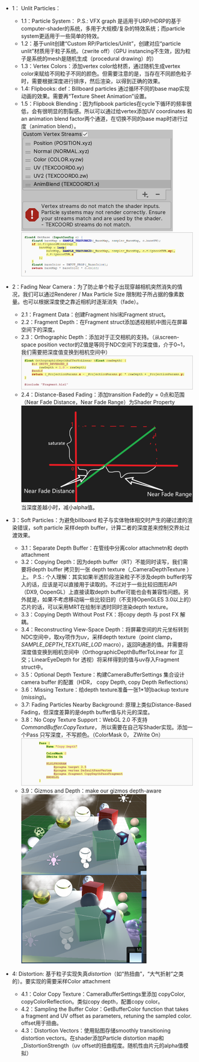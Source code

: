 - 1： Unlit Particles：
  - 1.1：Particle System：
         P.S.: VFX graph 是适用于URP/HDRP的基于computer-shader的系统，多用于大规模/复杂的特效系统；而particle system更适用于一些简单的特效。
  - 1.2：基于unlit创建“Custom RP/Particles/Unlit”，创建对应“particle unlit”材质用于粒子系统。（zwrite off）（GPU instancing不生效，因为粒子是系统的mesh是随机生成（procedural drawing）的）
  - 1.3：Vertex Colors：添加vertex color给材质，通过随机生成vertex color来赋给不同粒子不同的颜色。但需要注意的是，当存在不同颜色粒子时，需要根据深度进行排序，然后渲染，以得到正确的效果。
  - 1.4: Flipbooks: def：Billboard particles 通过循环不同的base map实现动画的效果。需要再“Texture Sheet Animation”设置。
  - 1.5：Flipbook Blending：因为flipbook particles在cycle下循环的频率很低，会有很明显的割裂感。所以可以通过给vertex添加UV coordinates 和 an animation blend factor两个通道，在切换不同的base map时进行过度（animation blend）。![20240626153114](https://raw.githubusercontent.com/hwubh/hwubh_Pictures/main/20240626153114.png)![20240626154620](https://raw.githubusercontent.com/hwubh/hwubh_Pictures/main/20240626154620.png)

- 2：Fading Near Camera：为了防止单个粒子出现穿越相机突然消失的情况，我们可以通过Renderer / Max Particle Size 限制粒子所占据的像素数量。也可以根据深度使之靠近相机时逐渐消失（fade）。
  - 2.1：Fragment Data：创建Fragment hlsl和Fragment struct。
  - 2.2：Fragment Depth：在Fragment struct添加透视相机中图元在屏幕空间下的深度。
  - 2.3：Orthographic Depth：添加对于正交相机的支持。（从screen-space position vector的Z值是等同于NDC空间下的深度值，介于0~1，我们需要把深度值变换到相机空间中）![20240626231302](https://raw.githubusercontent.com/hwubh/hwubh_Pictures/main/20240626231302.png)
  - 2.4：Distance-Based Fading：添加transition Fade的$y = 0$点和范围（Near Fade Distance，Near Fade Range）为Shader Property![20240626234316](https://raw.githubusercontent.com/hwubh/hwubh_Pictures/main/20240626234316.png) 当深度差越小时，减小alpha值。

- 3：Soft Particles：为避免billboard 粒子与实体物体相交时产生的硬过渡的渲染错误，soft particle 采样depth buffer，计算二者的深度差来控制交界处过渡效果。
  - 3.1：Separate Depth Buffer：在管线中分离color attachmetn和 depth attachment
  - 3.2：Copying Depth：因为depth buffer（RT）不能同时读写，我们需要将depth buffer 拷贝到一张 depth texture（_CameraDepthTexture ）上。 P.S.: 个人理解：其实如果半透阶段渲染粒子不涉及depth buffer的写入的话，应该是可以直接用于读取的。不过对于一些比较旧图形API（DX9, OopenGL）上直接读取depth buffer可能也会有兼容性问题。另外就是，如果不考虑移动端一些比较旧的（不支持OpenGLES 3.0以上的）芯片的话，可以采用MRT在绘制半透时同时渲染depth texture。
  - 3.3：Copying Depth Without Post FX：将copy depth 与 post FX 解耦。
  - 3.4：Reconstructing View-Space Depth：将屏幕空间的片元坐标转到NDC空间中，取xy项作为uv，采样depth texture（point clamp，*SAMPLE_DEPTH_TEXTURE_LOD* macro），返回R通道的值。并需要将深度值变换到相机空间中（OrthographicDepthBufferToLinear for 正交；LinearEyeDepth for 透视）将采样得到的值与uv存入Fragment struct中。
  - 3.5：Optional Depth Texture：构建CameraBufferSettings 集合设计 camera buffer 的配置（HDR， copy Depth, copy Depth Reflections）
  - 3.6：Missing Texture：给depth texture准备一张1*1的backup texture \(*missing*\)。
  - 3.7: Fading Particles Nearby Background: 原理上类似Distance-Based Fading，但深度差算的是depth buffer值与片元的深度。
  - 3.8：No Copy Texture Support：WebGL 2.0 不支持 *CommandBuffer.CopyTexture*， 所以需要在自己写Shader实现。添加一个Pass 只写深度，不写颜色。（ColorMask 0， ZWrite On）![20240627015204](https://raw.githubusercontent.com/hwubh/hwubh_Pictures/main/20240627015204.png)
  - 3.9：Gizmos and Depth：make our gizmos depth-aware ![20240627023636](https://raw.githubusercontent.com/hwubh/hwubh_Pictures/main/20240627023636.png) 

- 4: Distortion: 基于粒子实现失真*distortion*（如“热扭曲”，“大气折射”之类的）。要实现的需要采样Color attachment
  - 4.1：Color Copy Texture：CameraBufferSettings里添加 copyColor, copyColorReflection。类似copy depth，配置copy color。
  - 4.2：Sampling the Buffer Color：GetBufferColor function that takes a fragment and UV offset as parameters, retuning the sampled color. offset用于扭曲。
  - 4.3：Distortion Vectors：使用贴图存储smoothly transitioning distortion vectors。在shader添加Particle distortion map和_DistortionStrength（uv offset的扭曲程度。随机性由片元的alpha值模拟）